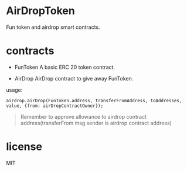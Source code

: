 # AirDropToken
Fun token and airdrop smart contracts.

# contracts
* FunToken
A basic ERC 20 token contract.

* AirDrop
AirDrop contract to give away FunToken.

usage:
```
airdrop.airDrop(FunToken.address, transferFromAddress, toAddresses, value, {from: airDropContractOwner});
```

> Remember to approve allowance to airdrop contract address(transferFrom msg.sender is airdrop contract address)

# license
MIT